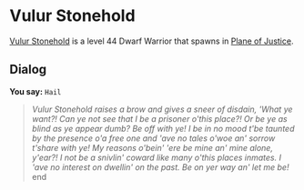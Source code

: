 # Vulur Stonehold



[Vulur Stonehold](/npc/201411) is a level 44 Dwarf Warrior that spawns in [Plane of Justice](/zone/201).








## Dialog

**You say:** `Hail`



>*Vulur Stonehold raises a brow and gives a sneer of disdain, 'What ye want?! Can ye not see that I be a prisoner o'this place?! Or be ye as blind as ye appear dumb? Be off with ye! I be in no mood t'be taunted by the presence o'a free one and 'ave no tales o'woe an' sorrow t'share with ye! My reasons o'bein' 'ere be mine an' mine alone, y'ear?! I not be a snivlin' coward like many o'this places inmates. I 'ave no interest on dwellin' on the past. Be on yer way an' let me be!*
end